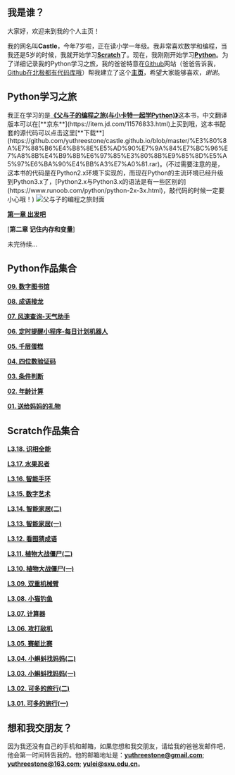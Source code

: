 ## 我是谁？

大家好，欢迎来到我的个人主页！

我的网名叫**Castle**，今年7岁啦，正在读小学一年级。我非常喜欢数学和编程，当我还是5岁的时候，我就开始学习[**Scratch**](https://scratch.mit.edu/)了。现在，我刚刚开始学习[**Python**](https://www.python.org/)。为了详细记录我的Python学习之旅，我的爸爸特意在[Github](https://github.com/)网站（爸爸告诉我，[Github在北极都有代码库哦](https://www.bilibili.com/video/av75745081/)）帮我建立了这个[**主页**](https://yuthreestone.github.io/castle.github.io/)，希望大家能够喜欢，_谢谢_。


## Python学习之旅

我正在学习的是[**《父与子的编程之旅(与小卡特一起学Python)》**](https://www.manning.com/books/hello-world?)这本书，中文翻译版本可以在[**京东**](https://item.jd.com/11576833.html)上买到哦，这本书配套的源代码可以点击这里[**下载**](https://github.com/yuthreestone/castle.github.io/blob/master/%E3%80%8A%E7%88%B6%E4%B8%8E%E5%AD%90%E7%9A%84%E7%BC%96%E7%A8%8B%E4%B9%8B%E6%97%85%E3%80%8B%E9%85%8D%E5%A5%97%E6%BA%90%E4%BB%A3%E7%A0%81.rar)。(不过需要注意的是，这本书的代码是在Python2.x环境下实现的，而现在Python的主流环境已经升级到Python3.x了，[Python2.x与Python3.x的语法是有一些区别的](https://www.runoob.com/python/python-2x-3x.html)，敲代码的时候一定要小心哦！)
![父与子的编程之旅封面](https://images.manning.com/720/960/resize/book/b/9d49e8b-b516-460e-992b-e3d64d483f06/sande.png)

[**第一章 出发吧**](https://github.com/yuthreestone/castle.github.io/blob/master/%E3%80%8A%E7%88%B6%E4%B8%8E%E5%AD%90%E7%9A%84%E7%BC%96%E7%A8%8B%E4%B9%8B%E6%97%85%E3%80%8B%E9%85%8D%E5%A5%97%E6%BA%90%E4%BB%A3%E7%A0%81%EF%BC%88Python3%E8%87%AA%E5%B7%B1%E5%8A%A8%E6%89%8B%E6%95%B2%EF%BC%89/test.py)

[**第二章 记住内存和变量**]


未完待续...

## Python作品集合

  [**09. 数字图书馆**](https://code.xueersi.com/home/project/detail?lang=code&pid=4506880&version=python&form=python)
  
  [**08. 成语接龙**](https://code.xueersi.com/home/project/detail?lang=code&pid=4367794&version=python&form=python)
  
  [**07. 风速查询-天气助手**](https://code.xueersi.com/home/project/detail?lang=code&pid=4229804&version=python&form=python)

  [**06. 定时提醒小程序-每日计划机器人**](https://code.xueersi.com/home/project/detail?lang=code&pid=4107358&version=python&form=python)

  [**05. 千层蛋糕**](https://code.xueersi.com/home/project/detail?lang=code&pid=4012494&version=python&form=python)

  [**04. 四位数验证码**](https://code.xueersi.com/home/project/detail?lang=code&pid=3991193&version=python&form=python)

  [**03. 条件判断**](https://code.xueersi.com/home/project/detail?lang=code&pid=3963986&version=python&form=python)

  [**02. 年龄计算**](https://code.xueersi.com/home/project/detail?lang=code&pid=3936355&version=python&form=python)

  [**01. 送给妈妈的礼物**](https://code.xueersi.com/home/project/detail?lang=code&pid=3906529&version=python&form=python)

## Scratch作品集合

  [**L3.18. 识相全能**](https://code.xueersi.com/home/project/detail?lang=scratch&pid=2413140&version=3.0)

  [**L3.17. 水果忍者**](https://code.xueersi.com/home/project/detail?lang=scratch&pid=2384576&version=3.0)
  
  [**L3.16. 智能手环**](https://code.xueersi.com/scratchmb/?pid=2078461&version=hw1.0&env=Community#/)
  
  [**L3.15. 数字艺术**](https://code.xueersi.com/scratchmb/?pid=2057282&version=hw1.0&env=Community#/)
  
  [**L3.14. 智能家居(二)**](https://code.xueersi.com/home/project/detail?lang=scratch&pid=2007215&version=3.0)
  
  [**L3.13. 智能家居(一)**](https://code.xueersi.com/home/project/detail?lang=scratch&pid=1955225&version=3.0)
  
  [**L3.12. 看图猜成语**](https://code.xueersi.com/home/project/detail?lang=scratch&pid=1907832&version=3.0)
  
  [**L3.11. 植物大战僵尸(二)**](https://code.xueersi.com/home/project/detail?lang=scratch&pid=1851210&version=3.0)

  [**L3.10. 植物大战僵尸(一)**](https://code.xueersi.com/home/project/detail?lang=scratch&pid=1803475&version=3.0)

  [**L3.09. 双重机械臂**](https://code.xueersi.com/home/project/detail?lang=scratch&pid=1753729&version=3.0)

  [**L3.08. 小猫钓鱼**](https://code.xueersi.com/home/project/detail?lang=scratch&pid=1710691&version=3.0)

  [**L3.07. 计算器**](https://code.xueersi.com/home/project/detail?lang=scratch&pid=1667303&version=3.0)

  [**L3.06. 攻打敌机**](https://code.xueersi.com/home/project/detail?lang=scratch&pid=1617695&version=3.0)

  [**L3.05. 赛艇比赛**](https://code.xueersi.com/home/project/detail?lang=scratch&pid=1578894&version=3.0)

  [**L3.04. 小蝌蚪找妈妈(二)**](https://code.xueersi.com/home/project/detail?lang=scratch&pid=1521257&version=3.0)

  [**L3.03. 小蝌蚪找妈妈(一)**](https://code.xueersi.com/home/project/detail?lang=scratch&pid=1521111&version=3.0)

  [**L3.02. 可多的旅行(二)**](https://code.xueersi.com/home/project/detail?lang=scratch&pid=1464266&version=3.0)

  [**L3.01. 可多的旅行(一)**](https://code.xueersi.com/home/project/detail?lang=scratch&pid=1419016&version=3.0)

## 想和我交朋友？

因为我还没有自己的手机和邮箱，如果您想和我交朋友，请给我的爸爸发邮件吧，他会第一时间转告我的。他的邮箱地址是：[**yuthreestone@gmail.com**](yuthreestone@gmail.com); [**yuthreestone@163.com**](yuthreestone@163.com); [**yulei@sxu.edu.cn**](yulei@sxu.edu.cn)。
